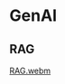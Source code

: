 # GenAI

## RAG

[RAG.webm](https://github.com/user-attachments/assets/d5e9ebbc-f6b0-4ecb-9744-d266b4d92075)

